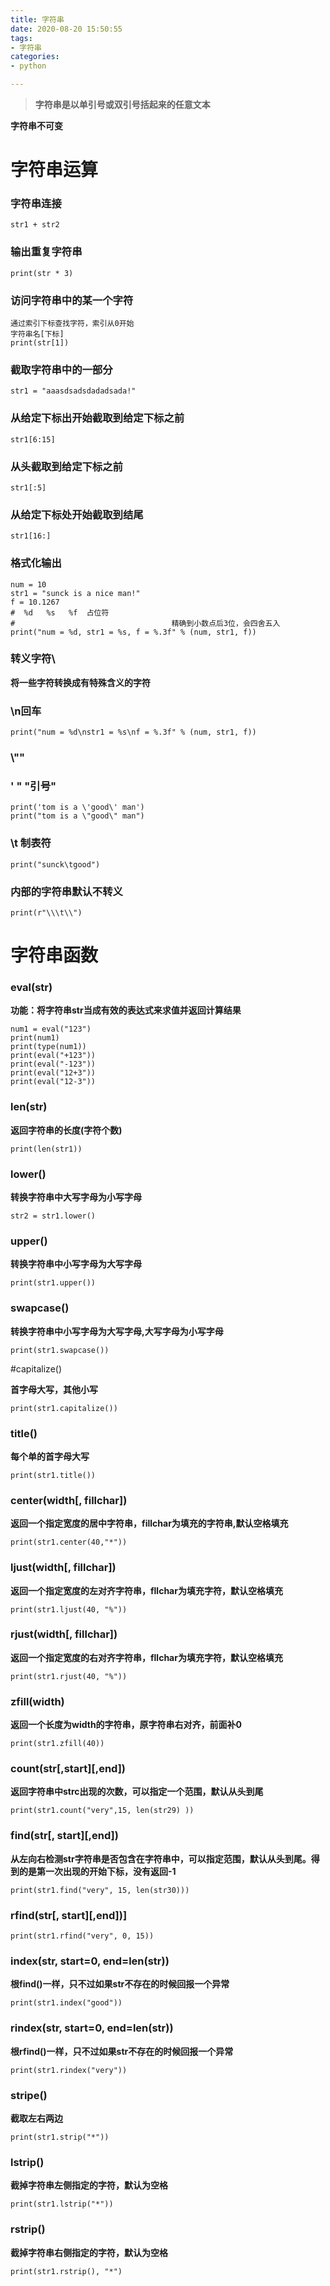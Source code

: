 ```yaml
---
title: 字符串
date: 2020-08-20 15:50:55
tags:
- 字符串
categories:
- python

---
```


> **字符串是以单引号或双引号括起来的任意文本**


**字符串不可变**





# 字符串运算 #

### 字符串连接 ###

	str1 + str2

### 输出重复字符串 ###
	
	print(str * 3)
	
### 访问字符串中的某一个字符 ###

	通过索引下标查找字符，索引从0开始
	字符串名[下标]
	print(str[1])
	

### 截取字符串中的一部分 ###

	str1 = "aaasdsadsdadadsada!"

### 从给定下标出开始截取到给定下标之前 ###

	str1[6:15]

### 从头截取到给定下标之前 ###

	str1[:5]

### 从给定下标处开始截取到结尾 ###

	str1[16:]

### 格式化输出 ###

	num = 10
	str1 = "sunck is a nice man!"
	f = 10.1267
	#  %d   %s   %f  占位符
	#                                   精确到小数点后3位，会四舍五入
	print("num = %d, str1 = %s, f = %.3f" % (num, str1, f))
	


### 转义字符\ ###

**将一些字符转换成有特殊含义的字符**

### \n回车 

	print("num = %d\nstr1 = %s\nf = %.3f" % (num, str1, f))

### \\"\" ###

### \'   \" "引号" ###
	print('tom is a \'good\' man')
	print("tom is a \"good\" man")


### \t   制表符 ###

	print("sunck\tgood")

### 内部的字符串默认不转义 ###

	print(r"\\\t\\")

# 字符串函数 #


### eval(str) ###

**功能：将字符串str当成有效的表达式来求值并返回计算结果**

	num1 = eval("123")
	print(num1)
	print(type(num1))
	print(eval("+123"))
	print(eval("-123"))
	print(eval("12+3"))
	print(eval("12-3"))


### len(str) ###

**返回字符串的长度(字符个数)**

	print(len(str1))

### lower() ###

**转换字符串中大写字母为小写字母**


	str2 = str1.lower()


### upper() ###

**转换字符串中小写字母为大写字母**

	print(str1.upper())


### swapcase() ###

**转换字符串中小写字母为大写字母,大写字母为小写字母**

	print(str1.swapcase())


#capitalize() 
 
**首字母大写，其他小写**

	print(str1.capitalize())


### title() ###

**每个单的首字母大写**

	print(str1.title())

### center(width[, fillchar]) ###

**返回一个指定宽度的居中字符串，fillchar为填充的字符串,默认空格填充**

	print(str1.center(40,"*"))


### ljust(width[, fillchar]) ###

**返回一个指定宽度的左对齐字符串，fllchar为填充字符，默认空格填充**

	print(str1.ljust(40, "%"))



### rjust(width[, fillchar]) ###

**返回一个指定宽度的右对齐字符串，fllchar为填充字符，默认空格填充**

	print(str1.rjust(40, "%"))


### zfill(width) ###

**返回一个长度为width的字符串，原字符串右对齐，前面补0**

	print(str1.zfill(40))


### count(str[,start][,end]) ###

**返回字符串中strc出现的次数，可以指定一个范围，默认从头到尾**

	print(str1.count("very",15, len(str29) ))



### find(str[, start][,end]) ###

**从左向右检测str字符串是否包含在字符串中，可以指定范围，默认从头到尾。得到的是第一次出现的开始下标，没有返回-1**

	print(str1.find("very", 15, len(str30)))


### rfind(str[, start][,end])] ###

	print(str1.rfind("very", 0, 15))

### index(str, start=0, end=len(str)) ###

**根find()一样，只不过如果str不存在的时候回报一个异常**

	print(str1.index("good"))


### rindex(str, start=0, end=len(str)) ###

**根rfind()一样，只不过如果str不存在的时候回报一个异常**

	print(str1.rindex("very"))

### stripe() ###

**截取左右两边**

	print(str1.strip("*"))

### lstrip() ###

**截掉字符串左侧指定的字符，默认为空格**

	print(str1.lstrip("*"))

### rstrip() ###

**截掉字符串右侧指定的字符，默认为空格**
       
	print(str1.rstrip(), "*")

















